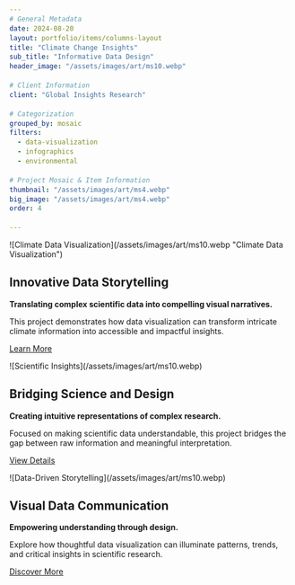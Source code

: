 ```yaml
---
# General Metadata
date: 2024-08-20
layout: portfolio/items/columns-layout
title: "Climate Change Insights"
sub_title: "Informative Data Design"
header_image: "/assets/images/art/ms10.webp"

# Client Information
client: "Global Insights Research"

# Categorization
grouped_by: mosaic
filters:
  - data-visualization
  - infographics
  - environmental

# Project Mosaic & Item Information
thumbnail: "/assets/images/art/ms4.webp"
big_image: "/assets/images/art/ms4.webp"
order: 4

---
```


<section alignment="left">
![Climate Data Visualization](/assets/images/art/ms10.webp "Climate Data Visualization")

## Innovative Data Storytelling

**Translating complex scientific data into compelling visual narratives.**
<p class="lead">
This project demonstrates how data visualization can transform intricate climate information into accessible and impactful insights.
</p>

[Learn More](#)

</section>

<section alignment="right">
![Scientific Insights](/assets/images/art/ms10.webp)

## Bridging Science and Design

**Creating intuitive representations of complex research.**

<p class="lead">Focused on making scientific data understandable, this project bridges the gap between raw information and meaningful interpretation.</p>

[View Details](#)
</section>

<section alignment="left">
![Data-Driven Storytelling](/assets/images/art/ms10.webp)

## Visual Data Communication

**Empowering understanding through design.**

<p class="lead">Explore how thoughtful data visualization can illuminate patterns, trends, and critical insights in scientific research.</p>

[Discover More](#)
</section>
